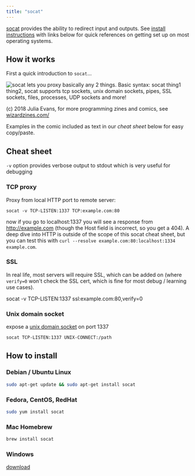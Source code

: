 ```yaml
---
title: "socat"
---
```


[socat](http://www.dest-unreach.org/socat/) provides the ability to redirect
input and outputs. See [install instructions](#how-to-install) with links below for quick references on getting set up on most operating systems.

## How it works

First a quick introduction to `socat`...

![socat lets you proxy basically any 2 things. Basic syntax: socat thing1 thing2, socat supports tcp sockets, unix domain sockets, pipes, SSL sockets, files, processes, UDP sockets and more!](/img/external/socat-julia-evans.jpeg)

(c) 2018 Julia Evans, for more programming zines and comics, see [wizardzines.com/](https://wizardzines.com/)

Examples in the comic included as text in our *cheat sheet* below for easy copy/paste.

## Cheat sheet

`-v` option provides verbose output to stdout which is very useful for debugging

### TCP proxy
Proxy from local HTTP port to remote server:
```
socat -v TCP-LISTEN:1337 TCP:example.com:80
```
now if you go to localhost:1337 you will see a response from http://example.com
(though the Host field is incorrect, so you get a 404).  A deep dive into HTTP
is outside of the scope of this socat cheat sheet, but you can test this with
`curl --resolve example.com:80:localhost:1334 example.com`.

### SSL
In real life, most servers will require SSL, which can be added on 
(where `verify=0` won't check the SSL cert, which is fine for most debug /
learning use cases).

socat -v TCP-LISTEN:1337 ssl:example.com:80,verify=0

### Unix domain socket
expose a [unix domain socket](http://man7.org/linux/man-pages/man7/unix.7.html) on port 1337
```
socat TCP-LISTEN:1337 UNIX-CONNECT:/path
```



## How to install

### Debian / Ubuntu Linux

```bash
sudo apt-get update && sudo apt-get install socat
```

### Fedora, CentOS, RedHat

```bash
sudo yum install socat
```

### Mac Homebrew

```bash
brew install socat
```

### Windows

[download](https://sourceforge.net/projects/unix-utils/files/socat/)


